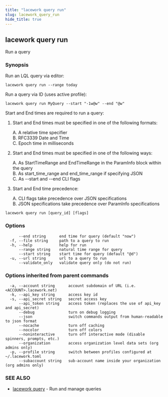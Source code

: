 ```yaml
---
title: "lacework query run"
slug: lacework_query_run
hide_title: true
---
```


## lacework query run

Run a query

### Synopsis

Run an LQL query via editor:

    lacework query run --range today

Run a query via ID (uses active profile):

    lacework query run MyQuery --start "-1w@w" --end "@w"

Start and End times are required to run a query:

1.  Start and End times must be specified in one of the following formats:

    A. A relative time specifier  
    B. RFC3339 Date and Time  
    C. Epoch time in milliseconds  

2. Start and End times must be specified in one of the following ways:

    A. As StartTimeRange and EndTimeRange in the ParamInfo block within the query  
    B. As start_time_range and end_time_range if specifying JSON  
    C. As --start and --end CLI flags  

3. Start and End time precedence:

    A. CLI flags take precedence over JSON specifications  
    B. JSON specifications take precedence over ParamInfo specifications  

```
lacework query run [query_id] [flags]
```

### Options

```
      --end string      end time for query (default "now")
  -f, --file string     path to a query to run
  -h, --help            help for run
      --range string    natural time range for query
      --start string    start time for query (default "@d")
  -u, --url string      url to a query to run
      --validate_only   validate query only (do not run)
```

### Options inherited from parent commands

```
  -a, --account string      account subdomain of URL (i.e. <ACCOUNT>.lacework.net)
  -k, --api_key string      access key id
  -s, --api_secret string   secret access key
      --api_token string    access token (replaces the use of api_key and api_secret)
      --debug               turn on debug logging
      --json                switch commands output from human-readable to json format
      --nocache             turn off caching
      --nocolor             turn off colors
      --noninteractive      turn off interactive mode (disable spinners, prompts, etc.)
      --organization        access organization level data sets (org admins only)
  -p, --profile string      switch between profiles configured at ~/.lacework.toml
      --subaccount string   sub-account name inside your organization (org admins only)
```

### SEE ALSO

* [lacework query](lacework_query.md)	 - Run and manage queries

